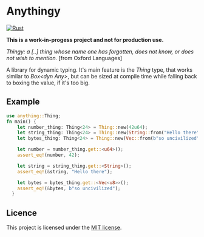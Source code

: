 # Anythingy

[![Rust](https://github.com/wutterfly/anything/actions/workflows/rust.yml/badge.svg)](https://github.com/wutterfly/anything/actions/workflows/rust.yml)

**This is a work-in-progess project and not for production use.**

*Thingy: a [..] thing whose name one has forgotten, does not know, or does not wish to mention.* [from Oxford Languages]

A library for dynamic typing. It's main feature is the *Thing* type, that works similar to *Box\<dyn Any\>*, but can be sized at compile time while falling back to boxing the value, if it's too big.


## Example


```rust
use anything::Thing;
fn main() {
    let number_thing: Thing<24> = Thing::new(42u64);
    let string_thing: Thing<24> = Thing::new(String::from("Hello there"));
    let bytes_thing: Thing<24> = Thing::new(Vec::from(b"so uncivilized"));

    let number = number_thing.get::<u64>();
    assert_eq!(number, 42);

    let string = string_thing.get::<String>();
    assert_eq!(&string, "Hello there");

    let bytes = bytes_thing.get::<Vec<u8>>();
    assert_eq!(&bytes, b"so uncivilized");
  }
```


## Licence
This project is licensed under the [MIT license](./LICENSE).